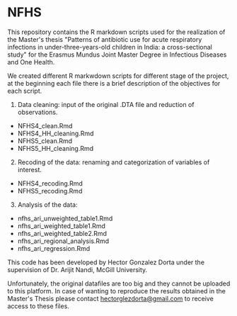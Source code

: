 # NFHS
This repository contains the R markdown scripts used for the realization of the Master's thesis "Patterns of antibiotic use for acute
respiratory infections in under-three-years-old children in India: a cross-sectional study" for the Erasmus Mundus Joint Master Degree in Infectious Diseases and One Health. 

We created different R markwdown scripts for different stage of the project, at the beginning each file there is a brief description of the objectives for each script.

1) Data cleaning: input of the original .DTA file and reduction of observations.
- NFHS4_clean.Rmd
- NFHS4_HH_cleaning.Rmd
- NFHS5_clean.Rmd
- NFHS5_HH_cleaning.Rmd

2) Recoding of the data: renaming and categorization of variables of interest.
- NFHS4_recoding.Rmd 
- NFHS5_recoding.Rmd

3) Analysis of the data:
- nfhs_ari_unweighted_table1.Rmd
- nfhs_ari_weighted_table1.Rmd
- nfhs_ari_weighted_table2.Rmd
- nfhs_ari_regional_analysis.Rmd
- nfhs_ari_regression.Rmd


This code has been developed by Hector Gonzalez Dorta under the supervision of Dr. Arijit Nandi, McGill University.

Unfortunately, the original datafiles are too big and they cannot be uploaded to this platform. In case of wanting to reproduce the results obtained in the Master's Thesis please contact hectorglezdorta@gmail.com to receive access to these files.

